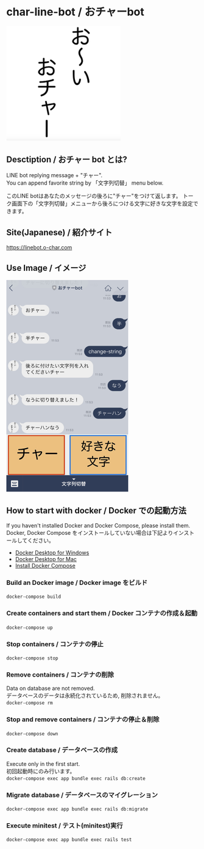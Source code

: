 # char-line-bot / おチャーbot

<img src="https://github.com/Yuchan4342/char-line-bot/blob/master/public/image/logo.png" width="300">

## Desctiption / おチャー bot とは?
LINE bot replying message + "チャー".  
You can append favorite string by 「文字列切替」 menu below.  

このLINE botはあなたのメッセージの後ろに"チャー"をつけて返します。
トーク画面下の「文字列切替」メニューから後ろにつける文字に好きな文字を設定できます。

## Site(Japanese) / 紹介サイト
https://linebot.o-char.com

## Use Image / イメージ
<img src="https://github.com/Yuchan4342/char-line-bot/blob/master/app/assets/images/o-char2.0.png" width="320">

## How to start with docker / Docker での起動方法
If you haven't installed Docker and Docker Compose, please install them.  
Docker, Docker Compose をインストールしていない場合は下記よりインストールしてください。

* [Docker Desktop for Windows](https://hub.docker.com/editions/community/docker-ce-desktop-windows)
* [Docker Desktop for Mac](https://hub.docker.com/editions/community/docker-ce-desktop-mac)
* [Install Docker Compose](https://docs.docker.com/compose/install/)

### Build an Docker image / Docker image をビルド
```docker-compose build```

### Create containers and start them / Docker コンテナの作成＆起動
```docker-compose up```

### Stop containers / コンテナの停止
```docker-compose stop```

### Remove containers / コンテナの削除
Data on database are not removed.  
データベースのデータは永続化されているため, 削除されません。  
```docker-compose rm```

### Stop and remove containers / コンテナの停止＆削除
```docker-compose down```

### Create database / データベースの作成
Execute only in the first start.  
初回起動時にのみ行います。  
```docker-compose exec app bundle exec rails db:create```

### Migrate database / データベースのマイグレーション
```docker-compose exec app bundle exec rails db:migrate```

### Execute minitest / テスト(minitest)実行
```docker-compose exec app bundle exec rails test```
